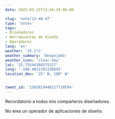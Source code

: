 ```yaml
---
date: 2022-03-15T13:44:34-06:00

slug: 'note/13-40-47'
type: 'notes'
tags:
- Diseñadores
- Herramientas de diseño
- Operadores
lang: 'es'
weather: '25.1°C'
weather_summary: 'Despejado'
weather_icon: 'clear-day'
lat: '25.75544368375327'
long: '-100.4021391150645'
location_dms: '25° N, 100° W'


tweet_id: '1503819448217710594'
---
```

Recordatorio a todos mis compañeros diseñadores.

No eres un operador de aplicaciones de diseño.